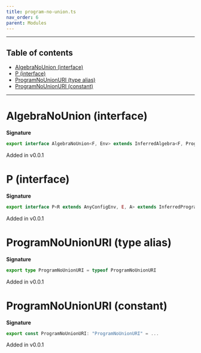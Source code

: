 ```yaml
---
title: program-no-union.ts
nav_order: 6
parent: Modules
---
```


---

<h2 class="text-delta">Table of contents</h2>

- [AlgebraNoUnion (interface)](#algebranounion-interface)
- [P (interface)](#p-interface)
- [ProgramNoUnionURI (type alias)](#programnounionuri-type-alias)
- [ProgramNoUnionURI (constant)](#programnounionuri-constant)

---

# AlgebraNoUnion (interface)

**Signature**

```ts
export interface AlgebraNoUnion<F, Env> extends InferredAlgebra<F, ProgramNoUnionURI, Env> {}
```

Added in v0.0.1

# P (interface)

**Signature**

```ts
export interface P<R extends AnyConfigEnv, E, A> extends InferredProgram<R, E, A, ProgramNoUnionURI> {}
```

Added in v0.0.1

# ProgramNoUnionURI (type alias)

**Signature**

```ts
export type ProgramNoUnionURI = typeof ProgramNoUnionURI
```

Added in v0.0.1

# ProgramNoUnionURI (constant)

**Signature**

```ts
export const ProgramNoUnionURI: "ProgramNoUnionURI" = ...
```

Added in v0.0.1
